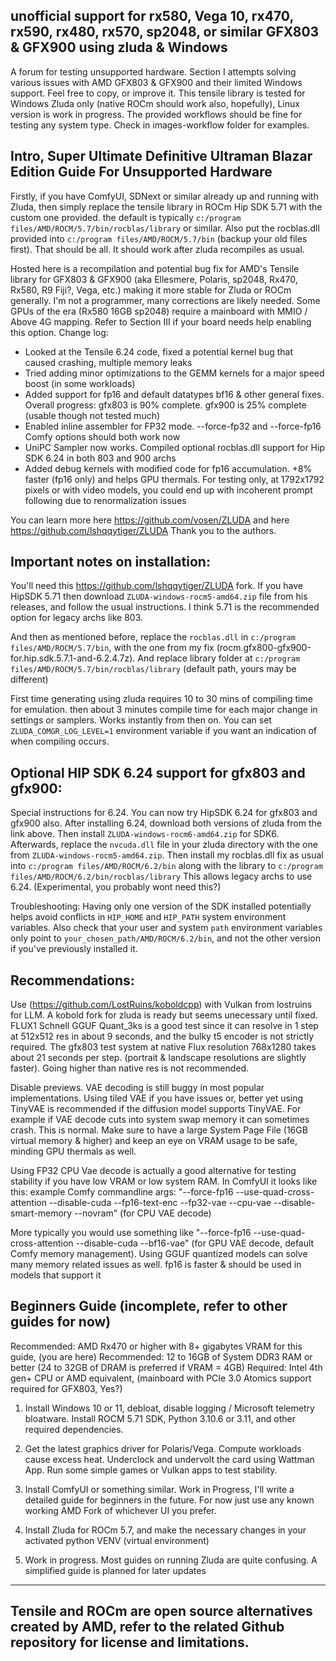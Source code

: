 unofficial support for rx580, Vega 10, rx470, rx590, rx480, rx570, sp2048, or similar GFX803 & GFX900 using zluda &amp; Windows
-----------------------------------

A forum for testing unsupported hardware. Section I attempts solving various issues with AMD GFX803 & GFX900 and their limited Windows support. Feel free to copy, or improve it. This tensile library is tested for Windows Zluda only (native ROCm should work also, hopefully), Linux version is work in progress.  The provided workflows should be fine for testing any system type. Check in images-workflow folder for examples.

Intro, Super Ultimate Definitive Ultraman Blazar Edition Guide For Unsupported Hardware
-----------------------------------

Firstly, if you have ComfyUI, SDNext or similar already up and running with Zluda, then simply replace the tensile library in ROCm Hip SDK 5.71 with the custom one provided. the default is typically `c:/program files/AMD/ROCM/5.7/bin/rocblas/library` or similar. Also put the rocblas.dll provided into `c:/program files/AMD/ROCM/5.7/bin`  (backup your old files first). That should be all. It should work after zluda recompiles as usual.

Hosted here is a recompilation and potential bug fix for AMD's Tensile library for GFX803 & GFX900 (aka Ellesmere, Polaris, sp2048, Rx470, Rx580, R9 Fiji?, Vega, etc.) making it more stable for Zluda or ROCm generally. I'm not a programmer, many corrections are likely needed.  Some GPUs of the era (Rx580 16GB sp2048) require a mainboard with MMIO / Above 4G mapping. Refer to Section III if your board needs help enabling this option.  Change log:

- Looked at the Tensile 6.24 code, fixed a potential kernel bug that caused crashing, multiple memory leaks
- Tried adding minor optimizations to the GEMM kernels for a major speed boost (in some workloads)
- Added support for fp16 and default datatypes  bf16 &  other general fixes.  Overall progress:  gfx803 is 90% complete.  gfx900 is 25% complete (usable though not tested much)
- Enabled inline assembler for FP32 mode. --force-fp32 and --force-fp16 Comfy options should both work now 
- UniPC Sampler now works.  Compiled optional rocblas.dll support for Hip SDK 6.24 in both 803 and 900 archs
- Added debug kernels with modified code for fp16 accumulation. +8% faster (fp16 only) and helps GPU thermals. For testing only, at 1792x1792 pixels or with video models, you could end up with incoherent prompt following due to renormalization issues

You can learn more here https://github.com/vosen/ZLUDA and here https://github.com/lshqqytiger/ZLUDA
Thank you to the authors.

Important notes on installation:
-----------------------------------
You'll need this https://github.com/lshqqytiger/ZLUDA fork.  If you have HipSDK 5.71 then download `ZLUDA-windows-rocm5-amd64.zip` file from his releases, and follow the usual instructions.  I think 5.71 is the recommended option for legacy archs like 803.

And then as mentioned before,  replace the `rocblas.dll` in `c:/program files/AMD/ROCM/5.7/bin`, with the one from my fix (rocm.gfx800-gfx900-for.hip.sdk.5.7.1-and-6.2.4.7z).  And replace library folder at `c:/program files/AMD/ROCM/5.7/bin/rocblas/library`  (default path, yours may be different)

First time generating using zluda requires 10 to 30 mins of compiling time for emulation. then about 3 minutes compile time for each major change in settings or samplers. Works instantly from then on.  You can set `ZLUDA_COMGR_LOG_LEVEL=1` environment variable if you want an indication of when compiling occurs.

Optional HIP SDK 6.24 support for gfx803 and gfx900:
-----------------------------------
Special instructions for 6.24.  You can now try HipSDK 6.24 for gfx803 and gfx900 also.  After installing 6.24, download both versions of zluda from the link above. Then install `ZLUDA-windows-rocm6-amd64.zip` for SDK6.   Afterwards, replace the `nvcuda.dll` file in your zluda directory with the one from `ZLUDA-windows-rocm5-amd64.zip`.  Then install my rocblas.dll fix as usual into `c:/program files/AMD/ROCM/6.2/bin` along with the library to `c:/program files/AMD/ROCM/6.2/bin/rocblas/library`  This allows legacy archs to use 6.24. (Experimental, you probably wont need this?)

Troubleshooting:  Having only one version of the SDK installed potentially helps avoid conflicts in `HIP_HOME` and `HIP_PATH` system environment variables. Also check that your user and system `path` environment variables only point to `your_chosen_path/AMD/ROCM/6.2/bin`, and not the other version if you've previously installed it.

Recommendations:
----------------
Use (https://github.com/LostRuins/koboldcpp) with Vulkan from lostruins for LLM.  A kobold fork for zluda is ready but seems unecessary until fixed.  FLUX1 Schnell GGUF Quant_3ks is a good test since it can resolve in 1 step at 512x512 res in about 9 seconds, and the bulky t5 encoder is not strictly required. The gfx803 test system at native Flux resolution 768x1280 takes about 21 seconds per step. (portrait & landscape resolutions are slightly faster). Going higher than native res is not recommended.

Disable previews. VAE decoding is still buggy in most popular implementations. Using tiled VAE if you have issues or, better yet using TinyVAE is recommended if the diffusion model supports TinyVAE. For example if VAE decode cuts into system swap memory it can sometimes crash.  This is normal.  Make sure to have a large System Page File (16GB virtual memory & higher) and keep an eye on VRAM usage to be safe, minding GPU thermals as well.

Using FP32 CPU Vae decode is actually a good alternative for testing stability if you have low VRAM or low system RAM. In ComfyUI it looks like this:  example Comfy commandline args: "--force-fp16 --use-quad-cross-attention --disable-cuda --fp16-text-enc --fp32-vae --cpu-vae --disable-smart-memory --novram"  (for CPU VAE decode)

More typically you would use something like "--force-fp16 --use-quad-cross-attention --disable-cuda --bf16-vae"   (for GPU VAE decode, default Comfy memory management).  Using GGUF quantized models can solve many memory related issues as well.  fp16 is faster & should be used in models that support it

Beginners Guide (incomplete, refer to other guides for now)
-----------------------------------

Recommended: AMD Rx470 or higher with 8+ gigabytes VRAM for this guide, (you are here)
Recommended: 12 to 16GB of System DDR3 RAM or better (24 to 32GB of DRAM is preferred if VRAM = 4GB)
Required: Intel 4th gen+ CPU or AMD equivalent, (mainboard with PCIe 3.0 Atomics support required for GFX803, Yes?)

1. Install Windows 10 or 11, debloat, disable logging / Microsoft telemetry bloatware. Install ROCM 5.71 SDK, Python 3.10.6 or 3.11, and other required dependencies.

2. Get the latest graphics driver for Polaris/Vega. Compute workloads cause excess heat. Underclock and undervolt the card using Wattman App. Run some simple games or Vulkan apps to test stability.

3. Install ComfyUI or something similar.  Work in Progress, I'll write a detailed guide for beginners in the future. For now just use any known working AMD Fork of whichever UI you prefer.

4. Install Zluda for ROCm 5.7, and make the necessary changes in your activated python VENV (virtual environment)

5. Work in progress. Most guides on running Zluda are quite confusing. A simplified guide is planned for later updates

-----------------------------------
Tensile and ROCm are open source alternatives created by AMD, refer to the related Github repository for license and limitations.
-----------------------------------


